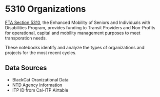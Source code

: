 # 5310 Organizations

[FTA Section 5310](https://dot.ca.gov/programs/rail-and-mass-transportation/enhanced-mobility-of-seniors-and-individuals-with-disabilities-program-fta-5310), the Enhanced Mobility of Seniors and Individuals with Disabilities Program, provides funding to Transit Providers and Non-Profits for operational, capital and mobility management purposes to meet transporation needs. 

These notebooks identify and analyze the types of organizations and projects for the most recent cycles.

## Data Sources

* BlackCat Oranizational Data 
* NTD Agency Information
* ITP ID from Cal-ITP Airtable